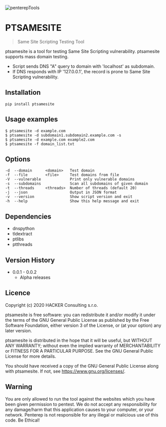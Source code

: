 ![penterepTools](https://www.penterep.com/external/penterepToolsLogo.png)

# PTSAMESITE
> Same Site Scripting Testing Tool

ptsamesite is a tool for testing Same Site Scripting vulnerability. ptsamesite supports mass domain testing.

- Script sends DNS "A" query to domain with 'localhost' as subdomain.
- If DNS responds with IP '127.0.0.1', the record is prone to Same Site Scripting vulnerability. 

## Installation

```
pip install ptsamesite
```

## Usage examples
```
$ ptsamesite -d example.com
$ ptsamesite -d subdomain1.subdomain2.example.com -s
$ ptsamesite -d example.com example2.com
$ ptsamesite -f domain_list.txt
```

## Options
```
-d  --domain      <domain>   Test domain
-f  --file        <file>     Test domains from file
-V  --vulnerable             Print only vulnerable domains
-s  --subdomains             Scan all subdomains of given domain
-t  --threads     <threads>  Number of threads (default 20)
-j  --json                   Output in JSON format
-v  --version                Show script version and exit
-h  --help                   Show this help message and exit
```


## Dependencies
- dnspython
- tldextract
- ptlibs
- ptthreads

## Version History

* 0.0.1 - 0.0.2
    * Alpha releases

## Licence

Copyright (c) 2020 HACKER Consulting s.r.o.

ptsamesite is free software: you can redistribute it and/or modify
it under the terms of the GNU General Public License as published by
the Free Software Foundation, either version 3 of the License, or
(at your option) any later version.

ptsamesite is distributed in the hope that it will be useful,
but WITHOUT ANY WARRANTY; without even the implied warranty of
MERCHANTABILITY or FITNESS FOR A PARTICULAR PURPOSE.  See the
GNU General Public License for more details.

You should have received a copy of the GNU General Public License
along with ptsamesite.  If not, see <https://www.gnu.org/licenses/>.

## Warning

You are only allowed to run the tool against the websites which
you have been given permission to pentest. We do not accept any
responsibility for any damage/harm that this application causes to your
computer, or your network. Penterep is not responsible for any illegal
or malicious use of this code. Be Ethical!